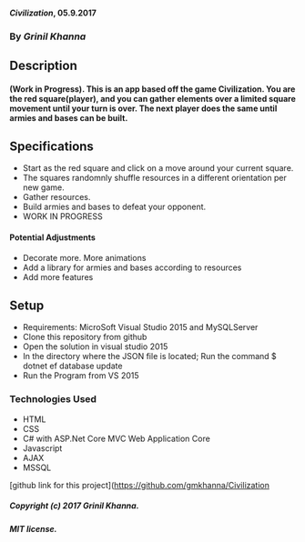 #### _Civilization_, 05.9.2017

### By _Grinil Khanna_

## Description

#### (Work in Progress). This is an app based off the game Civilization. You are the red square(player), and you can gather elements over a limited square movement until your turn is over. The next player does the same until armies and bases can be built.

## Specifications

* Start as the red square and click on a move around your current square. 
* The squares randomnly shuffle resources in a different orientation per new game.
* Gather resources. 
* Build armies and bases to defeat your opponent. 
* WORK IN PROGRESS

#### Potential Adjustments

* Decorate more. More animations
* Add a library for armies and bases according to resources
* Add more features

## Setup
* Requirements: MicroSoft Visual Studio 2015 and MySQLServer
* Clone this repository from github
* Open the solution in visual studio 2015
* In the directory where the JSON file is located; Run the command $ dotnet ef database update
* Run the Program from VS 2015

### Technologies Used

* HTML
* CSS
* C# with ASP.Net Core MVC Web Application Core
* Javascript 
* AJAX
* MSSQL

[github link for this project](https://github.com/gmkhanna/Civilization

##### Copyright (c) 2017 Grinil Khanna.

##### MIT license.
